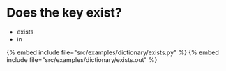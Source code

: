 # Does the key exist?

* exists
* in

{% embed include file="src/examples/dictionary/exists.py" %}
{% embed include file="src/examples/dictionary/exists.out" %}


